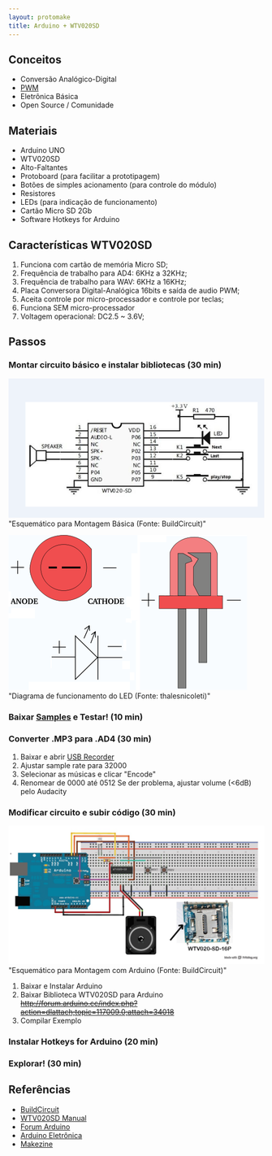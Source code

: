 ```yaml
---
layout: protomake
title: Arduino + WTV020SD
---
```


## Conceitos

*   Conversão Analógico-Digital
  *   [PWM](http://www.embarcados.com.br/arduino-saidas-pwm/)
*   Eletrônica Básica
*   Open Source / Comunidade

## Materiais
*   Arduino UNO
*   WTV020SD
*   Alto-Faltantes
*   Protoboard (para facilitar a prototipagem)
*   Botões de simples acionamento (para controle do módulo)
*   Resistores
*   LEDs (para indicação de funcionamento)
*   Cartão Micro SD 2Gb
*   Software Hotkeys for Arduino

## Características WTV020SD

1. Funciona com cartão de memória Micro SD;
2. Frequência de trabalho para AD4: 6KHz a 32KHz;
3. Frequência de trabalho para WAV: 6KHz a 16KHz;
4. Placa Conversora Digital-Analógica 16bits e saída de audio PWM;
6. Aceita controle por micro-processador e controle por teclas;
7. Funciona SEM micro-processador
8. Voltagem operacional: DC2.5 ~ 3.6V;

## Passos
### Montar circuito básico e instalar bibliotecas (30 min)
![Alt text](/Arduino/WTV020SD/_pics/diagrama_sem_arduino "Montagem Básica")  
"Esquemático para Montagem Básica (Fonte: BuildCircuit)"  

![Alt text](/Arduino/WTV020SD/_pics/diagrama_led.png "Diagrama LED")  
"Diagrama de funcionamento do LED (Fonte: thalesnicoleti)"  

### Baixar [Samples](https://mega.nz/#!4RN3VRbC!nu8mjApjJ-MkKKPq9EVwQ2TfoTf3nNRNpzcQeEM9-50) e Testar! (10 min)

### Converter .MP3 para .AD4 (30 min)
1. Baixar e abrir [USB Recorder](https://mega.nz/#!sU0SxaKQ!_0WuBYE-fSiBwaLse282Z6pYjxTPzv1BDCKLX5xNHKc)
2. Ajustar sample rate para 32000
3. Selecionar as músicas e clicar "Encode"
4. Renomear de 0000 até 0512
Se der problema, ajustar volume (<6dB) pelo Audacity

### Modificar circuito e subir código (30 min)
![Alt text](/Arduino/WTV020SD/_pics/montagem_arduino.jpg "Montagem com Arduino")  
"Esquemático para Montagem com Arduino (Fonte: BuildCircuit)"  

1. Baixar e Instalar Arduino
2. Baixar Biblioteca WTV020SD para Arduino  
~~http://forum.arduino.cc/index.php?action=dlattach;topic=117009.0;attach=34018~~  
3. Compilar Exemplo

### Instalar Hotkeys for Arduino (20 min)
### Explorar! (30 min)

## Referências

*   [BuildCircuit](http://www.buildcircuit.com/how-to-use-wtv020sd-music-module-with-arduino/)
*   [WTV020SD Manual](http://letsmakerobots.com/files/WTV020_manual_V1.3.pdf)
*   [Forum Arduino](http://forum.arduino.cc/index.php?topic=117009.0)
*   [Arduino Eletrônica](http://www.arduinoeletronica.com.br/2014/08/converter-arquivos-mp3-para-ad4player.html#.Vikc-TRXTXg)
*   [Makezine](http://makezine.com/projects/instant-nature-quick-peaceful/)

